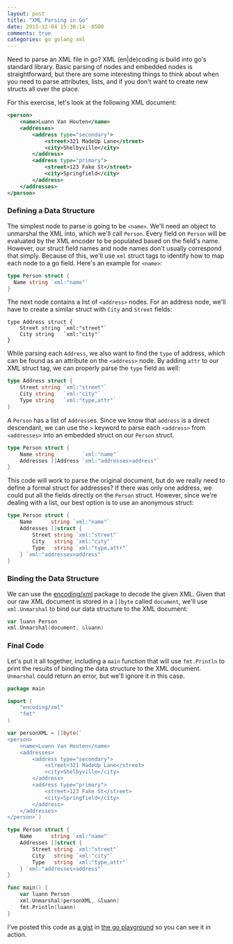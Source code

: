 ```yaml
---
layout: post
title: "XML Parsing in Go"
date: 2015-12-04 15:30:14 -0500
comments: true
categories: go golang xml
---
```


Need to parse an XML file in go? XML (en|de)coding is build into go's standard library. Basic parsing of nodes and embedded nodes is straightforward, but there are some interesting things to think about when you need to parse attributes, lists, and if you don't want to create new structs all over the place.

For this exercise, let's look at the following XML document:

``` xml
<person>
	<name>Luann Van Houten</name>
	<addresses>
		<address type="secondary">
			<street>321 MadeUp Lane</street>
			<city>Shelbyville</city>
		</address>
		<address type="primary">
			<street>123 Fake St</street>
			<city>Springfield</city>
		</address>
	</addresses>
</person>
```

### Defining a Data Structure ###

The simplest node to parse is going to be `<name>`. We'll need an object to unmarshal the XML into, which we'll call `Person`. Every field on `Person` will be evaluated by the XML encoder to be populated based on the field's name. However, our struct field names and node names don't usually correspond that simply. Because of this, we'll use `xml` struct tags to identify how to map each node to a go field. Here's an example for `<name>`:

``` go
type Person struct {
  Name string `xml:"name"`
}
```

The next node contains a list of `<address>` nodes. For an address node, we'll have to create a similar struct with `City` and `Street` fields:

```
type Address struct {
	Street string `xml:"street"`
	City string   `xml:"city"`
}
```

While parsing each `Address`, we also want to find the `type` of address, which can be found as an attribute on the `<address>` node. By adding `attr` to our XML struct tag, we can properly parse the `type` field as well:

``` go
type Address struct {
	Street string `xml:"street"`
	City string   `xml:"city"`
	Type string   `xml:"type,attr"`
}
```

A `Person` has a list of `Address`es. Since we know that `address` is a direct descendant, we can use the `>` keyword to parse each `<address>` from `<addresses>` into an embedded struct on our `Person` struct.

``` go
type Person struct {
	Name string         `xml:"name"`
	Addresses []Address `xml:"addresses>address"`
}
```

This code will work to parse the original document, but do we really need to define a formal struct for addresses? If there was only one address, we could put all the fields directly on the `Person` struct. However, since we're dealing with a list, our best option is to use an anonymous struct:

``` go
type Person struct {
	Name      string `xml:"name"`
	Addresses []struct {
		Street string `xml:"street"`
		City   string `xml:"city"`
		Type   string `xml:"type,attr"`
	} `xml:"addresses>address"`
}
```

### Binding the Data Structure ###

We can use the [encoding/xml](https://golang.org/pkg/encoding/xml/) package to decode the given XML. Given that our raw XML document is stored in a `[]byte` called `document`, we'll use `xml.Unmarshal` to bind our data structure to the XML document:

``` go
var luann Person
xml.Unmarshal(document, &luann)
```

### Final Code ###

Let's put it all together, including a `main` function that will use `fmt.Println` to print the results of binding the data structure to the XML document. `Unmarshal` could return an error, but we'll ignore it in this case.

``` go
package main

import (
	"encoding/xml"
	"fmt"
)

var personXML = []byte(`
<person>
	<name>Luann Van Houten</name>
	<addresses>
		<address type="secondary">
			<street>321 MadeUp Lane</street>
			<city>Shelbyville</city>
		</address>
		<address type="primary">
			<street>123 Fake St</street>
			<city>Springfield</city>
		</address>
	</addresses>
</person>`)

type Person struct {
	Name      string `xml:"name"`
	Addresses []struct {
		Street string `xml:"street"`
		City   string `xml:"city"`
		Type   string `xml:"type,attr"`
	} `xml:"addresses>address"`
}

func main() {
	var luann Person
	xml.Unmarshal(personXML, &luann)
	fmt.Println(luann)
}
```

I've posted this code as [a gist](https://gist.github.com/larryprice/204fec2e8d33979f8cac) in [the go playground](https://play.golang.org/p/qiSoxxb5tp) so you can see it in action.
